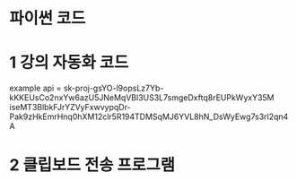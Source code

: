 # 파이썬 코드
# 1 강의 자동화 코드
example api = sk-proj-gsYO-l9opsLz7Yb-kKKEUsCo2nxYw6azU5JNeMqVBl3US3L7smgeDxftq8rEUPkWyxY35M
iseMT3BlbkFJrYZVyFxwvypqDr-Pak9zHkEmrHnq0hXM12clr5R194TDMSqMJ6YVL8hN_DsWyEwg7s3rl2qn4A
# 2 클립보드 전송 프로그램

